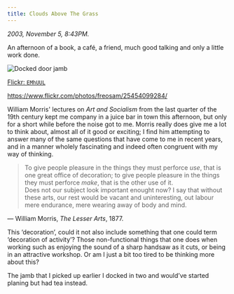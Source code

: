 ```yaml
---
title: Clouds Above The Grass
---
```


*2003, November 5, 8:43PM.*

An afternoon of a book, a café, a friend, much good talking and only a little work done.

![Docked door jamb](https://live.staticflickr.com/1599/25454099284_4882545d8d_c.jpg)

[Flickr: `EMhUUL`](https://flic.kr/p/EMhUUL)

https://www.flickr.com/photos/freosam/25454099284/

William Morris' lectures on *Art and Socialism* from the last quarter of the 19th
century kept me company in a juice bar in town this afternoon,
but only for a short while before the noise got to me.
Morris really does give me a lot to think about, almost all of it good or exciting;
I find him attempting to answer many of the same questions that have come to me in recent years,
and in a manner wholely fascinating and indeed often congruent with my way of thinking.

> To give people pleasure in the things they must perforce _use_, that is one great office of decoration; to give people pleasure in the things they must perforce _make_, that is the other use of it.   
> Does not our subject look important enought now? I say that without these arts, our rest would be vacant and uninteresting, out labour mere endurance, mere wearing away of body and mind.

— William Morris, *The Lesser Arts*, 1877.

This &#8216;decoration&#8217;, could it not also include something that one could term &#8216;decoration of activity&#8217;? Those non-functional things that one does when working such as enjoying the sound of a sharp handsaw as it cuts, or being in an attractive workshop. Or am I just a bit too tired to be thinking more about this?

The jamb that I picked up earlier I docked in two and would&#8217;ve started planing but had tea instead.
